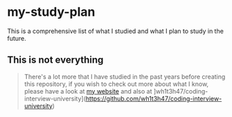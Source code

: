 # my-study-plan

This is a comprehensive list of what I studied and what I plan to study in the future.

## This is not everything
> There's a lot more that I have studied in the past years before creating this repository, if you wish to check out more about what I know, please have a look at [my website](https://invalid.com) and also at ]wh1t3h47/coding-interview-university](https://github.com/wh1t3h47/coding-interview-university)
